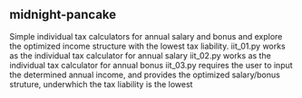 ## midnight-pancake

Simple individual tax calculators for annual salary and bonus and explore the optimized income structure with the lowest tax liability.
iit_01.py works as the individual tax calculator for annual salary
iit_02.py works as the individual tax calculator for annual bonus
iit_03.py requires the user to input the determined annual income, and provides the optimized salary/bonus struture, underwhich the tax liability is the lowest
